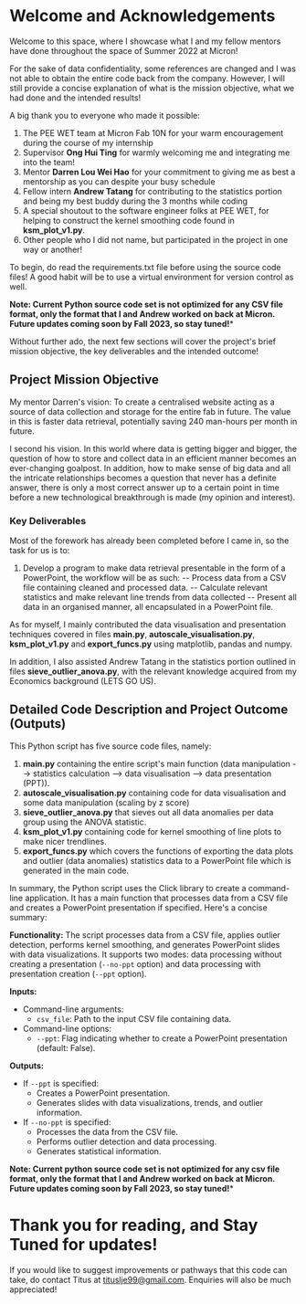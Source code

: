 # Welcome and Acknowledgements

Welcome to this space, where I showcase what I and my fellow mentors have done throughout the space of Summer 2022 at Micron!

For the sake of data confidentiality, some references are changed and I was not able to obtain the entire code back from the company. However, I will still provide a concise explanation of what is the mission objective, what we had done and the intended results!

A big thank you to everyone who made it possible:
1. The PEE WET team at Micron Fab 10N for your warm encouragement during the course of my internship
2. Supervisor **Ong Hui Ting** for warmly welcoming me and integrating me into the team!
3. Mentor **Darren Lou Wei Hao** for your commitment to giving me as best a mentorship as you can despite your busy schedule
4. Fellow intern **Andrew Tatang** for contributing to the statistics portion and being my best buddy during the 3 months while coding
5. A special shoutout to the software engineer folks at PEE WET, for helping to construct the kernel smoothing code found in **ksm_plot_v1.py**.  
6. Other people who I did not name, but participated in the project in one way or another!

To begin, do read the requirements.txt file before using the source code files! A good habit will be to use a virtual environment for version control as well.

**Note: Current Python source code set is not optimized for any CSV file format, only the format that I and Andrew worked on back at Micron. Future updates coming soon by Fall 2023, so stay tuned!***

Without further ado, the next few sections will cover the project's brief mission objective, the key deliverables and the intended outcome!

## Project Mission Objective

My mentor Darren's vision: To create a centralised website acting as a source of data collection and storage for the entire fab in future. The value in this is faster data retrieval, potentially saving 240 man-hours per month in future.

I second his vision. In this world where data is getting bigger and bigger, the question of how to store and collect data in an efficient manner becomes an ever-changing goalpost. In addition, how to make sense of big data and all the intricate relationships becomes a question that never has a definite answer, there is only a most correct answer up to a certain point in time before a new technological breakthrough is made (my opinion and interest).

### Key Deliverables

Most of the forework has already been completed before I came in, so the task for us is to:
1. Develop a program to make data retrieval presentable in the form of a PowerPoint, the workflow will be as such:
   -- Process data from a CSV file containing cleaned and processed data.
   -- Calculate relevant statistics and make relevant line trends from data collected
   -- Present all data in an organised manner, all encapsulated in a PowerPoint file.

As for myself, I mainly contributed the data visualisation and presentation techniques covered in files **main.py**, **autoscale_visualisation.py**, **ksm_plot_v1.py** and **export_funcs.py** using matplotlib, pandas and numpy. 

In addition, I also assisted Andrew Tatang in the statistics portion outlined in files **sieve_outlier_anova.py**, with the relevant knowledge acquired from my Economics background (LETS GO US).

## Detailed Code Description and Project Outcome (Outputs)

This Python script has five source code files, namely:
1. **main.py** containing the entire script's main function (data manipulation --> statistics calculation --> data visualisation --> data presentation (PPT)).
2. **autoscale_visualisation.py** containing code for data visualisation and some data manipulation (scaling by z score)
3. **sieve_outlier_anova.py** that sieves out all data anomalies per data group using the ANOVA statistic.
4. **ksm_plot_v1.py** containing code for kernel smoothing of line plots to make nicer trendlines.
5. **export_funcs.py** which covers the functions of exporting the data plots and outlier (data anomalies) statistics data to a PowerPoint file which is generated in the main code.

In summary, the Python script uses the Click library to create a command-line application. It has a main function that processes data from a CSV file and creates a PowerPoint presentation if specified. Here's a concise summary:

**Functionality:**
The script processes data from a CSV file, applies outlier detection, performs kernel smoothing, and generates PowerPoint slides with data visualizations. It supports two modes: data processing without creating a presentation (`--no-ppt` option) and data processing with presentation creation (`--ppt` option).

**Inputs:**
- Command-line arguments:
  - `csv_file`: Path to the input CSV file containing data.
- Command-line options:
  - `--ppt`: Flag indicating whether to create a PowerPoint presentation (default: False).
  
**Outputs:**
- If `--ppt` is specified:
  - Creates a PowerPoint presentation.
  - Generates slides with data visualizations, trends, and outlier information.
- If `--no-ppt` is specified:
  - Processes the data from the CSV file.
  - Performs outlier detection and data processing.
  - Generates statistical information.

**Note: Current python source code set is not optimized for any csv file format, only the format that I and Andrew worked on back at Micron. Future updates coming soon by Fall 2023, so stay tuned!***

# Thank you for reading, and Stay Tuned for updates!

If you would like to suggest improvements or pathways that this code can take, do contact Titus at tituslje99@gmail.com. Enquiries will also be much appreciated!
